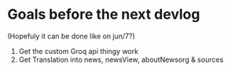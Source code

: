 # Goals before the next devlog
(Hopefuly it can be done like on jun/7?)
1. Get the custom Groq api thingy work
2. Get Translation into news, newsView, aboutNewsorg & sources

